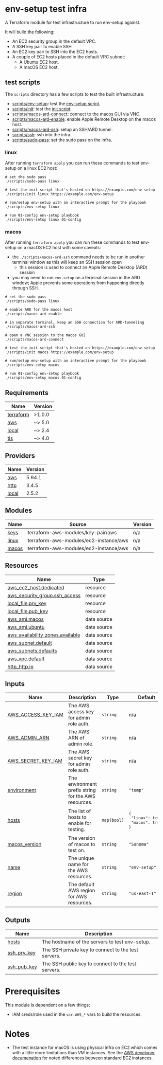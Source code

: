 <!-- BEGIN_TF_DOCS -->
# env-setup test infra

A Terraform module for test infrastructure to run env-setup against.

It will build the following:
- An EC2 security group in the default VPC.
- A SSH key pair to enable SSH
- An EC2 key pair to SSH into the EC2 hosts.
- A couple of EC2 hosts placed in the default VPC subnet:
    - A Ubuntu EC2 host.
    - A macOS EC2 host.

## test scripts
The `scripts` directory has a few scripts to test the built infrastructure:

- [scripts/env-setup](scripts/env-setup): test the [env-setup script](../scripts/env-setup).
- [scripts/init](scripts/init): test the [init script](../scripts/init).
- [scripts/macos-ard-connect](scripts/macos-ard-connect): connect to the macos GUI via VNC.
- [scripts/macos-ard-enable](scripts/macos-ard-enable): enable Apple Remote Desktop on the macos host.
- [scripts/macos-ard-ssh](scripts/macos-ard-ssh): setup an SSH/ARD tunnel.
- [scripts/ssh](scripts/ssh): ssh into the infra.
- [scripts/sudo-pass](scripts/sudo-pass): set the sudo pass on the infra.

### linux
After running `terraform apply` you can run these commands to test env-setup on a linux EC2 host:
```
# set the sudo pass
./scripts/sudo-pass linux

# test the init script that's hosted on https://example.com/env-setup
./scripts/init linux https://example.com/env-setup

# run/setup env-setup with an interactive prompt for the playbook
./scripts/env-setup linux

# run 01-config env-setup playbook
./scripts/env-setup linux 01-config
```

### macos
After running `terraform apply` you can run these commands to test env-setup on a macOS EC2 host with some caveats:

- the `./scripts/macos-ard-ssh` command needs to be run in another terminal window as this will keep an SSH session open
  - this session is used to connect an Apple Remote Desktop (ARD) session
- you may need to run `env-setup` on a terminal session in the ARD window; Apple prevents some operations from happening directly through SSH.
```
# set the sudo pass
./scripts/sudo-pass linux

# enable ARD for the macos host
./scripts/macos-ard-enable

# in separate terminal, keep an SSH connection for ARD-tunneling
./scripts/macos-ard-ssh

# open a VNC session to the macos GUI
./scripts/macos-ard-connect

# test the init script that's hosted on https://example.com/env-setup
./scripts/init macos https://example.com/env-setup

# run/setup env-setup with an interactive prompt for the playbook
./scripts/env-setup macos

# run 01-config env-setup playbook
./scripts/env-setup macos 01-config
```

## Requirements

| Name | Version |
|------|---------|
| <a name="requirement_terraform"></a> [terraform](#requirement\_terraform) | >1.0.0 |
| <a name="requirement_aws"></a> [aws](#requirement\_aws) | ~> 5.0 |
| <a name="requirement_local"></a> [local](#requirement\_local) | ~> 2.4 |
| <a name="requirement_tls"></a> [tls](#requirement\_tls) | ~> 4.0 |

## Providers

| Name | Version |
|------|---------|
| <a name="provider_aws"></a> [aws](#provider\_aws) | 5.94.1 |
| <a name="provider_http"></a> [http](#provider\_http) | 3.4.5 |
| <a name="provider_local"></a> [local](#provider\_local) | 2.5.2 |

## Modules

| Name | Source | Version |
|------|--------|---------|
| <a name="module_keys"></a> [keys](#module\_keys) | terraform-aws-modules/key-pair/aws | n/a |
| <a name="module_linux"></a> [linux](#module\_linux) | terraform-aws-modules/ec2-instance/aws | n/a |
| <a name="module_macos"></a> [macos](#module\_macos) | terraform-aws-modules/ec2-instance/aws | n/a |

## Resources

| Name | Type |
|------|------|
| [aws_ec2_host.dedicated](https://registry.terraform.io/providers/hashicorp/aws/latest/docs/resources/ec2_host) | resource |
| [aws_security_group.ssh_access](https://registry.terraform.io/providers/hashicorp/aws/latest/docs/resources/security_group) | resource |
| [local_file.prv_key](https://registry.terraform.io/providers/hashicorp/local/latest/docs/resources/file) | resource |
| [local_file.pub_key](https://registry.terraform.io/providers/hashicorp/local/latest/docs/resources/file) | resource |
| [aws_ami.macos](https://registry.terraform.io/providers/hashicorp/aws/latest/docs/data-sources/ami) | data source |
| [aws_ami.ubuntu](https://registry.terraform.io/providers/hashicorp/aws/latest/docs/data-sources/ami) | data source |
| [aws_availability_zones.available](https://registry.terraform.io/providers/hashicorp/aws/latest/docs/data-sources/availability_zones) | data source |
| [aws_subnet.default](https://registry.terraform.io/providers/hashicorp/aws/latest/docs/data-sources/subnet) | data source |
| [aws_subnets.defaults](https://registry.terraform.io/providers/hashicorp/aws/latest/docs/data-sources/subnets) | data source |
| [aws_vpc.default](https://registry.terraform.io/providers/hashicorp/aws/latest/docs/data-sources/vpc) | data source |
| [http_http.ip](https://registry.terraform.io/providers/hashicorp/http/latest/docs/data-sources/http) | data source |

## Inputs

| Name | Description | Type | Default | Required |
|------|-------------|------|---------|:--------:|
| <a name="input_AWS_ACCESS_KEY_IAM"></a> [AWS\_ACCESS\_KEY\_IAM](#input\_AWS\_ACCESS\_KEY\_IAM) | The AWS access key for admin role auth. | `string` | n/a | yes |
| <a name="input_AWS_ADMIN_ARN"></a> [AWS\_ADMIN\_ARN](#input\_AWS\_ADMIN\_ARN) | The AWS ARN of admin role. | `string` | n/a | yes |
| <a name="input_AWS_SECRET_KEY_IAM"></a> [AWS\_SECRET\_KEY\_IAM](#input\_AWS\_SECRET\_KEY\_IAM) | The AWS secret key for admin role auth. | `string` | n/a | yes |
| <a name="input_environment"></a> [environment](#input\_environment) | The environment prefix string for the AWS resources. | `string` | `"temp"` | no |
| <a name="input_hosts"></a> [hosts](#input\_hosts) | The list of hosts to enable for testing. | `map(bool)` | <pre>{<br>  "linux": true,<br>  "macos": true<br>}</pre> | no |
| <a name="input_macos_version"></a> [macos\_version](#input\_macos\_version) | The version of macos to test on. | `string` | `"Sonoma"` | no |
| <a name="input_name"></a> [name](#input\_name) | The unique name for the AWS resources. | `string` | `"env-setup"` | no |
| <a name="input_region"></a> [region](#input\_region) | The default AWS region for AWS resources. | `string` | `"us-east-1"` | no |

## Outputs

| Name | Description |
|------|-------------|
| <a name="output_hosts"></a> [hosts](#output\_hosts) | The hostname of the servers to test env-setup. |
| <a name="output_ssh_prv_key"></a> [ssh\_prv\_key](#output\_ssh\_prv\_key) | The SSH private key to connect to the test servers. |
| <a name="output_ssh_pub_key"></a> [ssh\_pub\_key](#output\_ssh\_pub\_key) | The SSH public key to connect to the test servers. |

# Prerequisites
This module is dependent on a few things:

- IAM creds/role used in the `var.AWS_*` vars to build the resources.

# Notes
- The test instance for macOS is using physical infra on EC2 which comes with a little more limitations than VM instances. See the [AWS developer documenation](https://docs.aws.amazon.com/AWSEC2/latest/UserGuide/ec2-mac-instances.html#mac-instance-considerations) for noted differences between standard EC2 instances.
<!-- END_TF_DOCS -->
